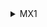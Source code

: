 <details>
<summary>MX1</summary>

| Device | NTP | SERVICES | SNMP | SYSLOG | SYSTEM | TACACS |
| :---: | :---: | :---: | :---: | :---: | :---: |:---: |
| mx1 | NOT OK | NOT OK | NOT OK | NOT OK | NOT OK |NOT OK |
<details>
<summary>MX1 ntp issues:</summary>

```
[edit system ntp]
-   boot-server 192.168.122.1;
[edit system ntp]
+    authentication-key 24 type md5 value "$9$ZfDkPz39pu1zFcyKvLX"; ## SECRET-DATA
[edit system ntp]
+    server 10.1.10.6 key 24; ## SECRET-DATA
+    server 10.1.10.7 key 24; ## SECRET-DATA
+    server 10.1.10.4 key 24; ## SECRET-DATA
+    server 10.1.10.5 key 24; ## SECRET-DATA
-    server 192.168.122.1;
[edit system ntp]
+   trusted-key 24;
+   source-address 192.168.122.10;
```
</details>
<details>
<summary>MX1 services issues:</summary>

```
[edit system services]
-    ftp;
[edit system services ssh]
+    root-login allow;
+    protocol-version v2;
[edit system services]
-    telnet;
[edit system services netconf ssh]
+     port 22;
```
</details>
<details>
<summary>MX1 snmp issues:</summary>

```
[edit]
+  snmp {
+      interface lo0.0;
+      community ntc_snmp {
+          authorization read-only;
+          clients {
+              10.1.10.1/32;
+              10.1.10.2/32;
+          }
+      }
+      trap-options {
+          source-address 192.168.122.10;
+      }
+      trap-group ntc_trap_group {
+          version v2;
+          targets {
+              10.1.10.1;
+              10.1.10.2;
+              10.1.10.3;
+              10.1.10.4;
+          }
+      }
+  }
```
</details>
<details>
<summary>MX1 syslog issues:</summary>

```
[edit system syslog]
+    archive size 10m files 10;
[edit system syslog]
+    host 10.1.10.32 {
+        any notice;
+        authorization info;
+        structured-data;
+    }
[edit system syslog file messages]
+    explicit-priority;
[edit system syslog file interactive-commands]
+    explicit-priority;
[edit system syslog]
+   source-address 192.168.122.10;
```
</details>
<details>
<summary>MX1 system issues:</summary>

```
[edit system]
+  host-name mx1;
+  commit synchronize;
```
</details>
<details>
<summary>MX1 tacacs issues:</summary>

```
[edit system]
+  authentication-order tacplus;
+  tacplus-server {
+      10.1.11.9 {
+          secret "$9$.fz6tu1hcltpWLN-ws"; ## SECRET-DATA
+          timeout 5;
+          source-address 192.168.122.10;
+      }
+      10.1.11.10 {
+          secret "$9$e6kMX-s2aUDksYfT3nCA"; ## SECRET-DATA
+          timeout 5;
+          source-address 192.168.122.10;
+      }
+      10.1.11.8 {
+          secret "$9$4mJDkfT39Cuf5IEyrvM"; ## SECRET-DATA
+          timeout 5;
+          source-address 192.168.122.10;
+      }
+  }
+  tacplus-options {
+      exclude-cmd-attribute;
+  }
+  accounting {
+      events [ change-log interactive-commands ];
+      destination {
+          tacplus {
+              server {
+                  10.1.11.9 {
+                      secret "$9$71ds4GDkPfzGU/Cu0IR"; ## SECRET-DATA
+                      timeout 5;
+                      source-address 192.168.122.10;
+                  }
+                  10.1.11.10 {
+                      secret "$9$huJyK8Nds4oGN-Hqf5F3"; ## SECRET-DATA
+                      timeout 5;
+                      source-address 192.168.122.10;
+                  }
+                  10.1.11.8 {
+                      secret "$9$0G8t1hrM87Vb2MWJGiHmP"; ## SECRET-DATA
+                      timeout 5;
+                      source-address 192.168.122.10;
+                  }
+              }
+          }
+      }
+  }
```
</details>
</details>
